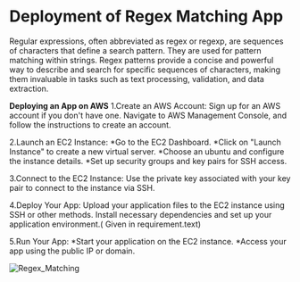 # Deployment of Regex Matching App
Regular expressions, often abbreviated as regex or regexp, are sequences of characters that define a search pattern. They are used for pattern matching within strings. Regex patterns provide a concise and powerful way to describe and search for specific sequences of characters, making them invaluable in tasks such as text processing, validation, and data extraction.


**Deploying an App on AWS**
1.Create an AWS Account:
Sign up for an AWS account if you don't have one. Navigate to AWS Management Console, and follow the instructions to create an account.

2.Launch an EC2 Instance:
 *Go to the EC2 Dashboard.
 *Click on "Launch Instance" to create a new virtual server.
 *Choose an ubuntu and configure the instance details.
 *Set up security groups and key pairs for SSH access.

3.Connect to the EC2 Instance:
Use the private key associated with your key pair to connect to the instance via SSH.

4.Deploy Your App:
Upload your application files to the EC2 instance using SSH or other methods.
Install necessary dependencies and set up your application environment.( Given in requirement.text)


5.Run Your App:
*Start your application on the EC2 instance.
*Access your app using the public IP or domain.

![Regex_Matching](https://drive.google.com/file/d/150nIdMVJmg352dhU9iYWCvyUgYWMZL-Z/view?usp=sharing)
